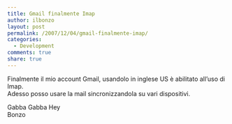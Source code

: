 ```yaml
---
title: Gmail finalmente Imap
author: ilbonzo
layout: post
permalink: /2007/12/04/gmail-finalmente-imap/
categories:
  - Development
comments: true
share: true
---
```

Finalmente il mio account Gmail, usandolo in inglese US è abilitato all&#8217;uso di Imap.  
Adesso posso usare la mail sincronizzandola su vari dispositivi.

Gabba Gabba Hey  
Bonzo

<div class='kindleWidget kindleLight' >

</div>
